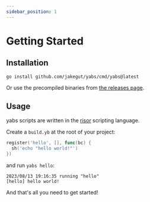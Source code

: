 ```yaml
---
sidebar_position: 1
---
```


# Getting Started

## Installation

```
go install github.com/jakegut/yabs/cmd/yabs@latest
```

Or use the precompiled binaries from [the releases page](https://github.com/jakegut/yabs/releases).

## Usage

yabs scripts are written in the [risor](https://github.com/risor-io/risor) scripting language.

Create a `build.yb` at the root of your project:

```go
register('hello', [], func(bc) {
  sh('echo "hello world!"')
})
```

and run `yabs hello`:

```
2023/08/13 19:16:35 running "hello"
[hello] hello world!
```

And that's all you need to get started!
